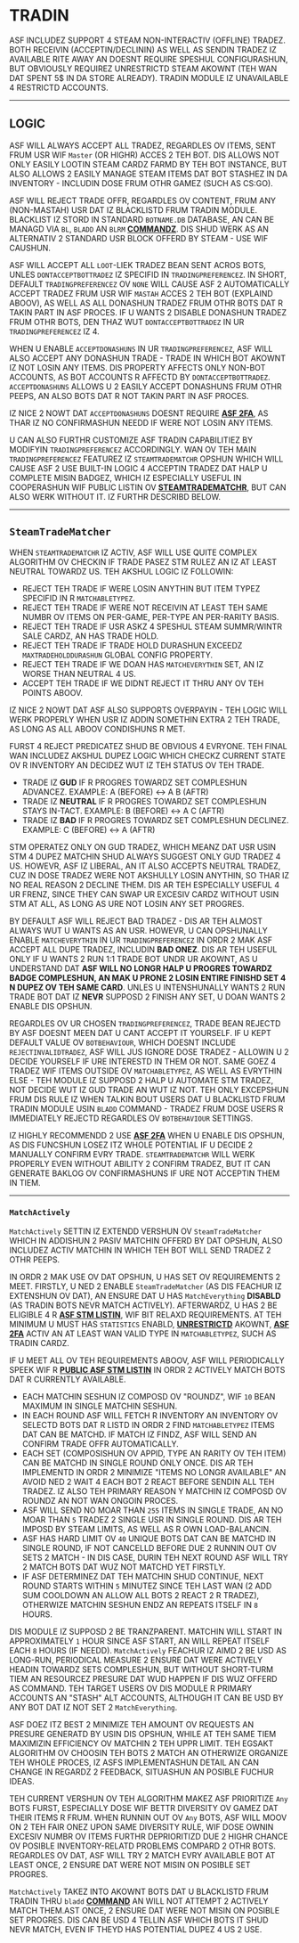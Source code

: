 # TRADIN

ASF INCLUDEZ SUPPORT 4 STEAM NON-INTERACTIV (OFFLINE) TRADEZ. BOTH RECEIVIN (ACCEPTIN/DECLININ) AS WELL AS SENDIN TRADEZ IZ AVAILABLE RITE AWAY AN DOESNT REQUIRE SPESHUL CONFIGURASHUN, BUT OBVIOUSLY REQUIREZ UNRESTRICTD STEAM AKOWNT (TEH WAN DAT SPENT 5$ IN DA STORE ALREADY). TRADIN MODULE IZ UNAVAILABLE 4 RESTRICTD ACCOUNTS.

* * *

## LOGIC

ASF WILL ALWAYS ACCEPT ALL TRADEZ, REGARDLES OV ITEMS, SENT FRUM USR WIF `Master` (OR HIGHR) ACCES 2 TEH BOT. DIS ALLOWS NOT ONLY EASILY LOOTIN STEAM CARDZ FARMD BY TEH BOT INSTANCE, BUT ALSO ALLOWS 2 EASILY MANAGE STEAM ITEMS DAT BOT STASHEZ IN DA INVENTORY - INCLUDIN DOSE FRUM OTHR GAMEZ (SUCH AS CS:GO).

ASF WILL REJECT TRADE OFFR, REGARDLES OV CONTENT, FRUM ANY (NON-MASTAH) USR DAT IZ BLACKLISTD FRUM TRADIN MODULE. BLACKLIST IZ STORD IN STANDARD `BOTNAME.DB` DATABASE, AN CAN BE MANAGD VIA `BL`, `BLADD` AN `BLRM` **[COMMANDZ](https://github.com/JustArchiNET/ArchiSteamFarm/wiki/Commands-lol-US)**. DIS SHUD WERK AS AN ALTERNATIV 2 STANDARD USR BLOCK OFFERD BY STEAM - USE WIF CAUSHUN.

ASF WILL ACCEPT ALL `LOOT`-LIEK TRADEZ BEAN SENT ACROS BOTS, UNLES `DONTACCEPTBOTTRADEZ` IZ SPECIFID IN `TRADINGPREFERENCEZ`. IN SHORT, DEFAULT `TRADINGPREFERENCEZ` OV `NONE` WILL CAUSE ASF 2 AUTOMATICALLY ACCEPT TRADEZ FRUM USR WIF `MASTAH` ACCES 2 TEH BOT (EXPLAIND ABOOV), AS WELL AS ALL DONASHUN TRADEZ FRUM OTHR BOTS DAT R TAKIN PART IN ASF PROCES. IF U WANTS 2 DISABLE DONASHUN TRADEZ FRUM OTHR BOTS, DEN THAZ WUT `DONTACCEPTBOTTRADEZ` IN UR `TRADINGPREFERENCEZ` IZ 4.

WHEN U ENABLE `ACCEPTDONASHUNS` IN UR `TRADINGPREFERENCEZ`, ASF WILL ALSO ACCEPT ANY DONASHUN TRADE - TRADE IN WHICH BOT AKOWNT IZ NOT LOSIN ANY ITEMS. DIS PROPERTY AFFECTS ONLY NON-BOT ACCOUNTS, AS BOT ACCOUNTS R AFFECTD BY `DONTACCEPTBOTTRADEZ`. `ACCEPTDONASHUNS` ALLOWS U 2 EASILY ACCEPT DONASHUNS FRUM OTHR PEEPS, AN ALSO BOTS DAT R NOT TAKIN PART IN ASF PROCES.

IZ NICE 2 NOWT DAT `ACCEPTDONASHUNS` DOESNT REQUIRE **[ASF 2FA](https://github.com/JustArchiNET/ArchiSteamFarm/wiki/Two-factor-authentication-lol-US)**, AS THAR IZ NO CONFIRMASHUN NEEDD IF WERE NOT LOSIN ANY ITEMS.

U CAN ALSO FURTHR CUSTOMIZE ASF TRADIN CAPABILITIEZ BY MODIFYIN `TRADINGPREFERENCEZ` ACCORDINGLY. WAN OV TEH MAIN `TRADINGPREFERENCEZ` FEATUREZ IZ `STEAMTRADEMATCHR` OPSHUN WHICH WILL CAUSE ASF 2 USE BUILT-IN LOGIC 4 ACCEPTIN TRADEZ DAT HALP U COMPLETE MISIN BADGEZ, WHICH IZ ESPECIALLY USEFUL IN COOPERASHUN WIF PUBLIC LISTIN OV **[STEAMTRADEMATCHR](https://www.steamtradematcher.com)**, BUT CAN ALSO WERK WITHOUT IT. IZ FURTHR DESCRIBD BELOW.

* * *

## `SteamTradeMatcher`

WHEN `STEAMTRADEMATCHR` IZ ACTIV, ASF WILL USE QUITE COMPLEX ALGORITHM OV CHECKIN IF TRADE PASEZ STM RULEZ AN IZ AT LEAST NEUTRAL TOWARDZ US. TEH AKSHUL LOGIC IZ FOLLOWIN:

- REJECT TEH TRADE IF WERE LOSIN ANYTHIN BUT ITEM TYPEZ SPECIFID IN R `MATCHABLETYPEZ`.
- REJECT TEH TRADE IF WERE NOT RECEIVIN AT LEAST TEH SAME NUMBR OV ITEMS ON PER-GAME, PER-TYPE AN PER-RARITY BASIS.
- REJECT TEH TRADE IF USR ASKZ 4 SPESHUL STEAM SUMMR/WINTR SALE CARDZ, AN HAS TRADE HOLD.
- REJECT TEH TRADE IF TRADE HOLD DURASHUN EXCEEDZ `MAXTRADEHOLDDURASHUN` GLOBAL CONFIG PROPERTY.
- REJECT TEH TRADE IF WE DOAN HAS `MATCHEVERYTHIN` SET, AN IZ WORSE THAN NEUTRAL 4 US.
- ACCEPT TEH TRADE IF WE DIDNT REJECT IT THRU ANY OV TEH POINTS ABOOV.

IZ NICE 2 NOWT DAT ASF ALSO SUPPORTS OVERPAYIN - TEH LOGIC WILL WERK PROPERLY WHEN USR IZ ADDIN SOMETHIN EXTRA 2 TEH TRADE, AS LONG AS ALL ABOOV CONDISHUNS R MET.

FURST 4 REJECT PREDICATEZ SHUD BE OBVIOUS 4 EVRYONE. TEH FINAL WAN INCLUDEZ AKSHUL DUPEZ LOGIC WHICH CHECKZ CURRENT STATE OV R INVENTORY AN DECIDEZ WUT IZ TEH STATUS OV TEH TRADE.

- TRADE IZ **GUD** IF R PROGRES TOWARDZ SET COMPLESHUN ADVANCEZ. EXAMPLE: A (BEFORE) <-> A B (AFTR)
- TRADE IZ **NEUTRAL** IF R PROGRES TOWARDZ SET COMPLESHUN STAYS IN-TACT. EXAMPLE: B (BEFORE) <-> A C (AFTR)
- TRADE IZ **BAD** IF R PROGRES TOWARDZ SET COMPLESHUN DECLINEZ. EXAMPLE: C (BEFORE) <-> A (AFTR)

STM OPERATEZ ONLY ON GUD TRADEZ, WHICH MEANZ DAT USR USIN STM 4 DUPEZ MATCHIN SHUD ALWAYS SUGGEST ONLY GUD TRADEZ 4 US. HOWEVR, ASF IZ LIBERAL, AN IT ALSO ACCEPTS NEUTRAL TRADEZ, CUZ IN DOSE TRADEZ WERE NOT AKSHULLY LOSIN ANYTHIN, SO THAR IZ NO REAL REASON 2 DECLINE THEM. DIS AR TEH ESPECIALLY USEFUL 4 UR FRENZ, SINCE THEY CAN SWAP UR EXCESIV CARDZ WITHOUT USIN STM AT ALL, AS LONG AS URE NOT LOSIN ANY SET PROGRES.

BY DEFAULT ASF WILL REJECT BAD TRADEZ - DIS AR TEH ALMOST ALWAYS WUT U WANTS AS AN USR. HOWEVR, U CAN OPSHUNALLY ENABLE `MATCHEVERYTHIN` IN UR `TRADINGPREFERENCEZ` IN ORDR 2 MAK ASF ACCEPT ALL DUPE TRADEZ, INCLUDIN **BAD ONEZ**. DIS AR TEH USEFUL ONLY IF U WANTS 2 RUN 1:1 TRADE BOT UNDR UR AKOWNT, AS U UNDERSTAND DAT **ASF WILL NO LONGR HALP U PROGRES TOWARDZ BADGE COMPLESHUN, AN MAK U PRONE 2 LOSIN ENTIRE FINISHD SET 4 N DUPEZ OV TEH SAME CARD**. UNLES U INTENSHUNALLY WANTS 2 RUN TRADE BOT DAT IZ **NEVR** SUPPOSD 2 FINISH ANY SET, U DOAN WANTS 2 ENABLE DIS OPSHUN.

REGARDLES OV UR CHOSEN `TRADINGPREFERENCEZ`, TRADE BEAN REJECTD BY ASF DOESNT MEEN DAT U CANT ACCEPT IT YOURSELF. IF U KEPT DEFAULT VALUE OV `BOTBEHAVIOUR`, WHICH DOESNT INCLUDE `REJECTINVALIDTRADEZ`, ASF WILL JUS IGNORE DOSE TRADEZ - ALLOWIN U 2 DECIDE YOURSELF IF URE INTERESTD IN THEM OR NOT. SAME GOEZ 4 TRADEZ WIF ITEMS OUTSIDE OV `MATCHABLETYPEZ`, AS WELL AS EVRYTHIN ELSE - TEH MODULE IZ SUPPOSD 2 HALP U AUTOMATE STM TRADEZ, NOT DECIDE WUT IZ GUD TRADE AN WUT IZ NOT. TEH ONLY EXCEPSHUN FRUM DIS RULE IZ WHEN TALKIN BOUT USERS DAT U BLACKLISTD FRUM TRADIN MODULE USIN `BLADD` COMMAND - TRADEZ FRUM DOSE USERS R IMMEDIATELY REJECTD REGARDLES OV `BOTBEHAVIOUR` SETTINGS.

IZ HIGHLY RECOMMENDD 2 USE **[ASF 2FA](https://github.com/JustArchiNET/ArchiSteamFarm/wiki/Two-factor-authentication-lol-US)** WHEN U ENABLE DIS OPSHUN, AS DIS FUNCSHUN LOSEZ ITZ WHOLE POTENTIAL IF U DECIDE 2 MANUALLY CONFIRM EVRY TRADE. `STEAMTRADEMATCHR` WILL WERK PROPERLY EVEN WITHOUT ABILITY 2 CONFIRM TRADEZ, BUT IT CAN GENERATE BAKLOG OV CONFIRMASHUNS IF URE NOT ACCEPTIN THEM IN TIEM.

* * *

### `MatchActively`

`MatchActively` SETTIN IZ EXTENDD VERSHUN OV `SteamTradeMatcher` WHICH IN ADDISHUN 2 PASIV MATCHIN OFFERD BY DAT OPSHUN, ALSO INCLUDEZ ACTIV MATCHIN IN WHICH TEH BOT WILL SEND TRADEZ 2 OTHR PEEPS.

IN ORDR 2 MAK USE OV DAT OPSHUN, U HAS SET OV REQUIREMENTS 2 MEET. FIRSTLY, U NED 2 ENABLE `SteamTradeMatcher` (AS DIS FEACHUR IZ EXTENSHUN OV DAT), AN ENSURE DAT U HAS `MatchEverything` **DISABLD** (AS TRADIN BOTS NEVR MATCH ACTIVELY). AFTERWARDZ, U HAS 2 BE ELIGIBLE 4 R **[ASF STM LISTIN](https://github.com/JustArchiNET/ArchiSteamFarm/wiki/Statistics-lol-US#current-privacy-policy)**, WIF BIT RELAXD REQUIREMENTS. AT TEH MINIMUM U MUST HAS `STATISTICS` ENABLD, **[UNRESTRICTD](https://support.steampowered.com/kb_article.php?ref=3330-IAGK-7663)** AKOWNT, **<A HREF="HTTPS://GITHUB.COM/JUSTARCHINET/ARCHISTEAMFARM/WIKI/2-FACTOR-AUTHENTICASHUN#ASF-2FA">ASF 2FA</a>** ACTIV AN AT LEAST WAN VALID TYPE IN `MATCHABLETYPEZ`, SUCH AS TRADIN CARDZ.

IF U MEET ALL OV TEH REQUIREMENTS ABOOV, ASF WILL PERIODICALLY SPEEK WIF R **[PUBLIC ASF STM LISTIN](https://github.com/JustArchiNET/ArchiSteamFarm/wiki/Statistics-lol-US#public-asf-stm-listin)** IN ORDR 2 ACTIVELY MATCH BOTS DAT R CURRENTLY AVAILABLE.

- EACH MATCHIN SESHUN IZ COMPOSD OV "ROUNDZ", WIF `10` BEAN MAXIMUM IN SINGLE MATCHIN SESHUN.
- IN EACH ROUND ASF WILL FETCH R INVENTORY AN INVENTORY OV SELECTD BOTS DAT R LISTD IN ORDR 2 FIND `MATCHABLETYPEZ` ITEMS DAT CAN BE MATCHD. IF MATCH IZ FINDZ, ASF WILL SEND AN CONFIRM TRADE OFFR AUTOMATICALLY.
- EACH SET (COMPOSISHUN OV APPID, TYPE AN RARITY OV TEH ITEM) CAN BE MATCHD IN SINGLE ROUND ONLY ONCE. DIS AR TEH IMPLEMENTD IN ORDR 2 MINIMIZE "ITEMS NO LONGR AVAILABLE" AN AVOID NED 2 WAIT 4 EACH BOT 2 REACT BEFORE SENDIN ALL TEH TRADEZ. IZ ALSO TEH PRIMARY REASON Y MATCHIN IZ COMPOSD OV ROUNDZ AN NOT WAN ONGOIN PROCES.
- ASF WILL SEND NO MOAR THAN `255` ITEMS IN SINGLE TRADE, AN NO MOAR THAN `5` TRADEZ 2 SINGLE USR IN SINGLE ROUND. DIS AR TEH IMPOSD BY STEAM LIMITS, AS WELL AS R OWN LOAD-BALANCIN.
- ASF HAS HARD LIMIT OV `40` UNIQUE BOTS DAT CAN BE MATCHD IN SINGLE ROUND, IF NOT CANCELLD BEFORE DUE 2 RUNNIN OUT OV SETS 2 MATCH - IN DIS CASE, DURIN TEH NEXT ROUND ASF WILL TRY 2 MATCH BOTS DAT WUZ NOT MATCHD YET FIRSTLY.
- IF ASF DETERMINEZ DAT TEH MATCHIN SHUD CONTINUE, NEXT ROUND STARTS WITHIN `5` MINUTEZ SINCE TEH LAST WAN (2 ADD SUM COOLDOWN AN ALLOW ALL BOTS 2 REACT 2 R TRADEZ), OTHERWIZE MATCHIN SESHUN ENDZ AN REPEATS ITSELF IN `8` HOURS.

DIS MODULE IZ SUPPOSD 2 BE TRANZPARENT. MATCHIN WILL START IN APPROXIMATELY `1` HOUR SINCE ASF START, AN WILL REPEAT ITSELF EACH `8` HOURS (IF NEEDD). `MatchActively` FEACHUR IZ AIMD 2 BE USD AS LONG-RUN, PERIODICAL MEASURE 2 ENSURE DAT WERE ACTIVELY HEADIN TOWARDZ SETS COMPLESHUN, BUT WITHOUT SHORT-TURM TIEM AN RESOURCEZ PRESURE DAT WUD HAPPEN IF DIS WUZ OFFERD AS COMMAND. TEH TARGET USERS OV DIS MODULE R PRIMARY ACCOUNTS AN "STASH" ALT ACCOUNTS, ALTHOUGH IT CAN BE USD BY ANY BOT DAT IZ NOT SET 2 `MatchEverything`.

ASF DOEZ ITZ BEST 2 MINIMIZE TEH AMOUNT OV REQUESTS AN PRESURE GENERATD BY USIN DIS OPSHUN, WHILE AT TEH SAME TIEM MAXIMIZIN EFFICIENCY OV MATCHIN 2 TEH UPPR LIMIT. TEH EGSAKT ALGORITHM OV CHOOSIN TEH BOTS 2 MATCH AN OTHERWIZE ORGANIZE TEH WHOLE PROCES, IZ ASFS IMPLEMENTASHUN DETAIL AN CAN CHANGE IN REGARDZ 2 FEEDBACK, SITUASHUN AN POSIBLE FUCHUR IDEAS.

TEH CURRENT VERSHUN OV TEH ALGORITHM MAKEZ ASF PRIORITIZE `Any` BOTS FURST, ESPECIALLY DOSE WIF BETTR DIVERSITY OV GAMEZ DAT THEIR ITEMS R FRUM. WHEN RUNNIN OUT OV `Any` BOTS, ASF WILL MOOV ON 2 TEH FAIR ONEZ UPON SAME DIVERSITY RULE, WIF DOSE OWNIN EXCESIV NUMBR OV ITEMS FURTHR DEPRIORITIZD DUE 2 HIGHR CHANCE OV POSIBLE INVENTORY-RELATD PROBLEMS COMPARD 2 OTHR BOTS. REGARDLES OV DAT, ASF WILL TRY 2 MATCH EVRY AVAILABLE BOT AT LEAST ONCE, 2 ENSURE DAT WERE NOT MISIN ON POSIBLE SET PROGRES.

`MatchActively` TAKEZ INTO AKOWNT BOTS DAT U BLACKLISTD FRUM TRADIN THRU `bladd` **[COMMAND](https://github.com/JustArchiNET/ArchiSteamFarm/wiki/Commands-lol-US)** AN WILL NOT ATTEMPT 2 ACTIVELY MATCH THEM.AST ONCE, 2 ENSURE DAT WERE NOT MISIN ON POSIBLE SET PROGRES. DIS CAN BE USD 4 TELLIN ASF WHICH BOTS IT SHUD NEVR MATCH, EVEN IF THEYD HAS POTENTIAL DUPEZ 4 US 2 USE.